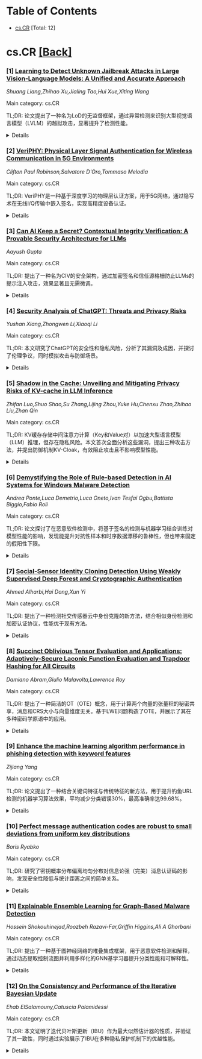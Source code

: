 <div id=toc></div>

# Table of Contents

- [cs.CR](#cs.CR) [Total: 12]


<div id='cs.CR'></div>

# cs.CR [[Back]](#toc)

### [1] [Learning to Detect Unknown Jailbreak Attacks in Large Vision-Language Models: A Unified and Accurate Approach](https://arxiv.org/abs/2508.09201)
*Shuang Liang,Zhihao Xu,Jialing Tao,Hui Xue,Xiting Wang*

Main category: cs.CR

TL;DR: 论文提出了一种名为LoD的无监督框架，通过异常检测来识别大型视觉语言模型（LVLM）的越狱攻击，显著提升了检测性能。


<details>
  <summary>Details</summary>
Motivation: 尽管现有方法尝试利用内部多模态信息检测越狱攻击，但依赖启发式规则导致性能不佳，因此需要一种基于原则性目标的方法。

Method: LoD框架包含两个核心组件：多模态安全概念激活向量（MSCAV）和安全模式自动编码器，通过建模安全输入的分布并检测异常重构误差来识别攻击。

Result: 在三个LVLM和五个基准测试中，LoD的平均AUROC达到0.9951，最小AUROC比最强基线提升38.89%。

Conclusion: LoD是一种高效且无需攻击标签的越狱攻击检测方法，显著优于现有技术。

Abstract: Despite extensive alignment efforts, Large Vision-Language Models (LVLMs)
remain vulnerable to jailbreak attacks, posing serious safety risks. Although
recent detection works have shifted to internal representations due to their
rich cross-modal information, most methods rely on heuristic rules rather than
principled objectives, resulting in suboptimal performance. To address these
limitations, we propose Learning to Detect (LoD), a novel unsupervised
framework that formulates jailbreak detection as anomaly detection. LoD
introduces two key components: Multi-modal Safety Concept Activation Vectors
(MSCAV), which capture layer-wise safety-related representations across
modalities, and the Safety Pattern Auto-Encoder, which models the distribution
of MSCAV derived from safe inputs and detects anomalies via reconstruction
errors. By training the auto-encoder (AE) solely on safe samples without attack
labels, LoD naturally identifies jailbreak inputs as distributional anomalies,
enabling accurate and unified detection of jailbreak attacks. Comprehensive
experiments on three different LVLMs and five benchmarks demonstrate that LoD
achieves state-of-the-art performance, with an average AUROC of 0.9951 and an
improvement of up to 38.89% in the minimum AUROC over the strongest baselines.

</details>


### [2] [VeriPHY: Physical Layer Signal Authentication for Wireless Communication in 5G Environments](https://arxiv.org/abs/2508.09213)
*Clifton Paul Robinson,Salvatore D'Oro,Tommaso Melodia*

Main category: cs.CR

TL;DR: VeriPHY是一种基于深度学习的物理层认证方案，用于5G网络，通过隐写术在无线I/Q传输中嵌入签名，实现高精度设备认证。


<details>
  <summary>Details</summary>
Motivation: 传统加密方法在无线网络中效率较低，物理层认证（PLA）利用通信介质的固有特性提供高效认证。深度学习的发展使PLA更准确可靠。

Method: VeriPHY通过高斯混合模型生成伪随机签名，并将其嵌入5G网络的I/Q传输中，利用深度神经网络进行用户识别和认证。

Result: VeriPHY的认证精度在93%到100%之间，误报率低，推理时间为28毫秒（签名每20毫秒更新）。

Conclusion: VeriPHY在5G网络中实现了高效、隐蔽且高精度的设备认证，同时支持隐蔽模式生成签名。

Abstract: Physical layer authentication (PLA) uses inherent characteristics of the
communication medium to provide secure and efficient authentication in wireless
networks, bypassing the need for traditional cryptographic methods. With
advancements in deep learning, PLA has become a widely adopted technique for
its accuracy and reliability. In this paper, we introduce VeriPHY, a novel deep
learning-based PLA solution for 5G networks, which enables unique device
identification by embedding signatures within wireless I/Q transmissions using
steganography. VeriPHY continuously generates pseudo-random signatures by
sampling from Gaussian Mixture Models whose distribution is carefully varied to
ensure signature uniqueness and stealthiness over time, and then embeds the
newly generated signatures over I/Q samples transmitted by users to the 5G gNB.
Utilizing deep neural networks, VeriPHY identifies and authenticates users
based on these embedded signatures. VeriPHY achieves high precision,
identifying unique signatures between 93% and 100% with low false positive
rates and an inference time of 28 ms when signatures are updated every 20 ms.
Additionally, we also demonstrate a stealth generation mode where signatures
are generated in a way that makes them virtually indistinguishable from
unaltered 5G signals while maintaining over 93% detection accuracy.

</details>


### [3] [Can AI Keep a Secret? Contextual Integrity Verification: A Provable Security Architecture for LLMs](https://arxiv.org/abs/2508.09288)
*Aayush Gupta*

Main category: cs.CR

TL;DR: 提出了一种名为CIV的安全架构，通过加密签名和信任源格栅防止LLMs的提示注入攻击，效果显著且无需微调。


<details>
  <summary>Details</summary>
Motivation: 大型语言模型（LLMs）易受提示注入攻击，现有防护措施常被绕过，需更可靠的解决方案。

Method: 采用上下文完整性验证（CIV），通过加密签名标签和信任源格栅在推理时强制执行安全策略。

Result: 在基准测试中，CIV实现了0%攻击成功率，同时保持93.1%的令牌相似性，且不影响模型性能。

Conclusion: CIV是一种轻量级、无需微调的安全补丁，适用于多种LLMs，支持可复现研究。

Abstract: Large language models (LLMs) remain acutely vulnerable to prompt injection
and related jailbreak attacks; heuristic guardrails (rules, filters, LLM
judges) are routinely bypassed. We present Contextual Integrity Verification
(CIV), an inference-time security architecture that attaches cryptographically
signed provenance labels to every token and enforces a source-trust lattice
inside the transformer via a pre-softmax hard attention mask (with optional
FFN/residual gating). CIV provides deterministic, per-token non-interference
guarantees on frozen models: lower-trust tokens cannot influence higher-trust
representations. On benchmarks derived from recent taxonomies of
prompt-injection vectors (Elite-Attack + SoK-246), CIV attains 0% attack
success rate under the stated threat model while preserving 93.1% token-level
similarity and showing no degradation in model perplexity on benign tasks; we
note a latency overhead attributable to a non-optimized data path. Because CIV
is a lightweight patch -- no fine-tuning required -- we demonstrate drop-in
protection for Llama-3-8B and Mistral-7B. We release a reference
implementation, an automated certification harness, and the Elite-Attack corpus
to support reproducible research.

</details>


### [4] [Security Analysis of ChatGPT: Threats and Privacy Risks](https://arxiv.org/abs/2508.09426)
*Yushan Xiang,Zhongwen Li,Xiaoqi Li*

Main category: cs.CR

TL;DR: 本文研究了ChatGPT的安全性和隐私风险，分析了其漏洞及成因，并探讨了伦理争议，同时模拟攻击与防御场景。


<details>
  <summary>Details</summary>
Motivation: 随着ChatGPT应用扩展，其安全威胁和隐私风险日益突出，需系统研究以应对挑战。

Method: 从安全威胁和隐私风险两方面分析漏洞及成因，模拟攻击与防御测试场景。

Result: 揭示了ChatGPT的潜在漏洞及伦理争议，验证了其在安全检测和工具生成中的可行性。

Conclusion: 需进一步研究以提升ChatGPT的安全性和隐私保护能力。

Abstract: As artificial intelligence technology continues to advance, chatbots are
becoming increasingly powerful. Among them, ChatGPT, launched by OpenAI, has
garnered widespread attention globally due to its powerful natural language
processing capabilities based on the GPT model, which enables it to engage in
natural conversations with users, understand various forms of linguistic
expressions, and generate useful information and suggestions. However, as its
application scope expands, user demand grows, and malicious attacks related to
it become increasingly frequent, the security threats and privacy risks faced
by ChatGPT are gradually coming to the forefront. In this paper, the security
of ChatGPT is mainly studied from two aspects, security threats and privacy
risks. The article systematically analyzes various types of vulnerabilities
involved in the above two types of problems and their causes. Briefly, we
discuss the controversies that ChatGPT may cause at the ethical and moral
levels. In addition, this paper reproduces several network attack and defense
test scenarios by simulating the attacker's perspective and methodology.
Simultaneously, it explores the feasibility of using ChatGPT for security
vulnerability detection and security tool generation from the defender's
perspective.

</details>


### [5] [Shadow in the Cache: Unveiling and Mitigating Privacy Risks of KV-cache in LLM Inference](https://arxiv.org/abs/2508.09442)
*Zhifan Luo,Shuo Shao,Su Zhang,Lijing Zhou,Yuke Hu,Chenxu Zhao,Zhihao Liu,Zhan Qin*

Main category: cs.CR

TL;DR: KV缓存存储中间注意力计算（Key和Value对）以加速大型语言模型（LLM）推理，但存在隐私风险。本文首次全面分析这些漏洞，提出三种攻击方法，并提出防御机制KV-Cloak，有效阻止攻击且不影响模型性能。


<details>
  <summary>Details</summary>
Motivation: KV缓存虽提升LLM推理效率，但未充分研究的隐私风险可能导致敏感用户输入泄露。

Method: 设计三种攻击方法（直接反转攻击、碰撞攻击和语义注入攻击），并提出防御机制KV-Cloak，采用可逆矩阵混淆和算子融合技术。

Result: KV-Cloak成功阻止所有攻击，将重建质量降至随机噪声水平，且几乎不影响模型准确性和性能。

Conclusion: KV-Cloak为LLM部署提供了一种轻量、高效且安全的解决方案，显著降低隐私风险。

Abstract: The Key-Value (KV) cache, which stores intermediate attention computations
(Key and Value pairs) to avoid redundant calculations, is a fundamental
mechanism for accelerating Large Language Model (LLM) inference. However, this
efficiency optimization introduces significant yet underexplored privacy risks.
This paper provides the first comprehensive analysis of these vulnerabilities,
demonstrating that an attacker can reconstruct sensitive user inputs directly
from the KV-cache. We design and implement three distinct attack vectors: a
direct Inversion Attack, a more broadly applicable and potent Collision Attack,
and a semantic-based Injection Attack. These methods demonstrate the
practicality and severity of KV-cache privacy leakage issues. To mitigate this,
we propose KV-Cloak, a novel, lightweight, and efficient defense mechanism.
KV-Cloak uses a reversible matrix-based obfuscation scheme, combined with
operator fusion, to secure the KV-cache. Our extensive experiments show that
KV-Cloak effectively thwarts all proposed attacks, reducing reconstruction
quality to random noise. Crucially, it achieves this robust security with
virtually no degradation in model accuracy and minimal performance overhead,
offering a practical solution for trustworthy LLM deployment.

</details>


### [6] [Demystifying the Role of Rule-based Detection in AI Systems for Windows Malware Detection](https://arxiv.org/abs/2508.09652)
*Andrea Ponte,Luca Demetrio,Luca Oneto,Ivan Tesfai Ogbu,Battista Biggio,Fabio Roli*

Main category: cs.CR

TL;DR: 论文探讨了在恶意软件检测中，将基于签名的检测与机器学习结合训练对模型性能的影响，发现能提升对抗性样本和时序数据漂移的鲁棒性，但也带来固定的假阳性下限。


<details>
  <summary>Details</summary>
Motivation: 现有恶意软件检测系统通常孤立开发签名检测和机器学习组件，未能充分利用数据简化机会和增强对抗性样本防御。

Method: 比较两种训练方式：一种使用完整数据集，另一种仅用未被签名检测标记的样本训练机器学习组件。

Result: 结果显示，后者能提升对抗性样本和时序数据漂移的鲁棒性，但会因规则选择不佳导致固定的假阳性下限。

Conclusion: 未来研究可结合动态分析以进一步提升系统鲁棒性。

Abstract: Malware detection increasingly relies on AI systems that integrate
signature-based detection with machine learning. However, these components are
typically developed and combined in isolation, missing opportunities to reduce
data complexity and strengthen defenses against adversarial EXEmples, carefully
crafted programs designed to evade detection. Hence, in this work we
investigate the influence that signature-based detection exerts on model
training, when they are included inside the training pipeline. Specifically, we
compare models trained on a comprehensive dataset with an AI system whose
machine learning component is trained solely on samples not already flagged by
signatures. Our results demonstrate improved robustness to both adversarial
EXEmples and temporal data drift, although this comes at the cost of a fixed
lower bound on false positives, driven by suboptimal rule selection. We
conclude by discussing these limitations and outlining how future research
could extend AI-based malware detection to include dynamic analysis, thereby
further enhancing system resilience.

</details>


### [7] [Social-Sensor Identity Cloning Detection Using Weakly Supervised Deep Forest and Cryptographic Authentication](https://arxiv.org/abs/2508.09665)
*Ahmed Alharbi,Hai Dong,Xun Yi*

Main category: cs.CR

TL;DR: 提出了一种检测社交传感器云中身份克隆的新方法，结合相似身份检测和加密认证协议，性能优于现有方法。


<details>
  <summary>Details</summary>
Motivation: 现有方法在检测重复账户和大规模真实数据集评估方面表现不佳，亟需改进。

Method: 1) 使用弱监督深度森林模型检测相似身份；2) 设计加密认证协议验证身份来源。

Result: 在大规模真实数据集上验证了方法的可行性和优越性能。

Conclusion: 该方法在身份克隆检测中表现优异，解决了现有方法的不足。

Abstract: Recent years have witnessed a rising trend in social-sensor cloud identity
cloning incidents. However, existing approaches suffer from unsatisfactory
performance, a lack of solutions for detecting duplicated accounts, and a lack
of large-scale evaluations on real-world datasets. We introduce a novel method
for detecting identity cloning in social-sensor cloud service providers. Our
proposed technique consists of two primary components: 1) a similar identity
detection method and 2) a cryptography-based authentication protocol.
Initially, we developed a weakly supervised deep forest model to identify
similar identities using non-privacy-sensitive user profile features provided
by the service. Subsequently, we designed a cryptography-based authentication
protocol to verify whether similar identities were generated by the same
provider. Our extensive experiments on a large real-world dataset demonstrate
the feasibility and superior performance of our technique compared to current
state-of-the-art identity clone detection methods.

</details>


### [8] [Succinct Oblivious Tensor Evaluation and Applications: Adaptively-Secure Laconic Function Evaluation and Trapdoor Hashing for All Circuits](https://arxiv.org/abs/2508.09673)
*Damiano Abram,Giulio Malavolta,Lawrence Roy*

Main category: cs.CR

TL;DR: 提出了一种简洁的OT（OTE）概念，用于计算两个向量的张量积的秘密共享，消息和CRS大小与向量维度无关。基于LWE问题构造了OTE，并展示了其在多种密码学原语中的应用。


<details>
  <summary>Details</summary>
Motivation: 解决现有技术中计算张量积秘密共享时通信和CRS大小依赖向量维度的问题，同时提升安全性。

Method: 基于LWE问题构造OTE，引入自适应格编码技术，支持多种密码学原语。

Result: 实现了自适应安全的简洁函数评估、陷门哈希函数、同态秘密共享等，通信效率最优。

Conclusion: OTE是一种高效且安全的工具，扩展了基于LWE的密码学应用范围。

Abstract: We propose the notion of succinct oblivious tensor evaluation (OTE), where
two parties compute an additive secret sharing of a tensor product of two
vectors $\mathbf{x} \otimes \mathbf{y}$, exchanging two simultaneous messages.
Crucially, the size of both messages and of the CRS is independent of the
dimension of $\mathbf{x}$.
  We present a construction of OTE with optimal complexity from the standard
learning with errors (LWE) problem. Then we show how this new technical tool
enables a host of cryptographic primitives, all with security reducible to LWE,
such as:
  * Adaptively secure laconic function evaluation for depth-$D$ functions
$f:\{0, 1\}^m\rightarrow\{0, 1\}^\ell$ with communication $m+\ell+D\cdot
\mathrm{poly}(\lambda)$.
  * A trapdoor hash function for all functions.
  * An (optimally) succinct homomorphic secret sharing for all functions.
  * A rate-$1/2$ laconic oblivious transfer for batch messages, which is best
possible.
  In particular, we obtain the first laconic function evaluation scheme that is
adaptively secure from the standard LWE assumption, improving upon Quach, Wee,
and Wichs (FOCS 2018).
  As a key technical ingredient, we introduce a new notion of \emph{adaptive
lattice encodings}, which may be of independent interest.

</details>


### [9] [Enhance the machine learning algorithm performance in phishing detection with keyword features](https://arxiv.org/abs/2508.09765)
*Zijiang Yang*

Main category: cs.CR

TL;DR: 论文提出了一种结合关键词特征与传统特征的新方法，用于提升钓鱼URL检测的机器学习算法效果，平均减少分类错误30%，最高准确率达99.68%。


<details>
  <summary>Details</summary>
Motivation: 钓鱼攻击日益增多，导致用户敏感信息泄露和财务损失，早期检测钓鱼URL至关重要。现有机器学习算法需进一步优化。

Method: 提出一种新方法，将关键词特征与传统特征结合，应用于多种传统机器学习算法。

Result: 实验显示该方法有效，平均减少分类错误30%，小数据集效果更显著，最高准确率达99.68%。

Conclusion: 该方法显著提升钓鱼URL检测效果，且不依赖第三方服务，适用于不同规模数据集。

Abstract: Recently, we can observe a significant increase of the phishing attacks in
the Internet. In a typical phishing attack, the attacker sets up a malicious
website that looks similar to the legitimate website in order to obtain the
end-users' information. This may cause the leakage of the sensitive information
and the financial loss for the end-users. To avoid such attacks, the early
detection of these websites' URLs is vital and necessary. Previous researchers
have proposed many machine learning algorithms to distinguish the phishing URLs
from the legitimate ones. In this paper, we would like to enhance these machine
learning algorithms from the perspective of feature selection. We propose a
novel method to incorporate the keyword features with the traditional features.
This method is applied on multiple traditional machine learning algorithms and
the experimental results have shown this method is useful and effective. On
average, this method can reduce the classification error by 30% for the large
dataset. Moreover, its enhancement is more significant for the small dataset.
In addition, this method extracts the information from the URL and does not
rely on the additional information provided by the third-part service. The best
result for the machine learning algorithm using our proposed method has
achieved the accuracy of 99.68%.

</details>


### [10] [Perfect message authentication codes are robust to small deviations from uniform key distributions](https://arxiv.org/abs/2508.09783)
*Boris Ryabko*

Main category: cs.CR

TL;DR: 研究了密钥概率分布偏离均匀分布对信息论强（完美）消息认证码的影响，发现安全性降低与统计距离之间的简单关系。


<details>
  <summary>Details</summary>
Motivation: 探讨密钥分布不均匀对完美消息认证码安全性的影响。

Method: 分析统计距离与安全性降低之间的关系。

Result: 发现完美消息认证码对小偏离均匀分布具有鲁棒性。

Conclusion: 完美消息认证码对密钥分布的小偏离具有鲁棒性。

Abstract: We investigate the impact of (possible) deviations of the probability
distribution of key values from a uniform distribution for the
information-theoretic strong, or perfect, message authentication code. We found
a simple expression for the decrease in security as a function of the
statistical distance between the real key probability distribution and the
uniform one. In a sense, a perfect message authentication code is robust to
small deviations from a uniform key distribution.

</details>


### [11] [Explainable Ensemble Learning for Graph-Based Malware Detection](https://arxiv.org/abs/2508.09801)
*Hossein Shokouhinejad,Roozbeh Razavi-Far,Griffin Higgins,Ali A Ghorbani*

Main category: cs.CR

TL;DR: 提出了一种基于图神经网络的堆叠集成框架，用于恶意软件检测和解释，通过动态提取控制流图并利用多样化的GNN基学习器提升分类性能和可解释性。


<details>
  <summary>Details</summary>
Motivation: 现代计算环境需要准确、可解释且能抵抗规避技术的恶意软件检测模型，而单模型方法在泛化和可解释性上存在不足。

Method: 动态提取PE文件中的控制流图，采用两步嵌入策略编码基本块，使用多样化的GNN基学习器捕获互补特征，并通过注意力机制的多层感知机聚合预测结果。

Result: 实验表明，该框架提高了分类性能，并提供了对恶意软件行为的可解释分析。

Conclusion: 提出的堆叠集成框架在恶意软件检测中表现出色，同时增强了模型的可解释性。

Abstract: Malware detection in modern computing environments demands models that are
not only accurate but also interpretable and robust to evasive techniques.
Graph neural networks (GNNs) have shown promise in this domain by modeling rich
structural dependencies in graph-based program representations such as control
flow graphs (CFGs). However, single-model approaches may suffer from limited
generalization and lack interpretability, especially in high-stakes security
applications. In this paper, we propose a novel stacking ensemble framework for
graph-based malware detection and explanation. Our method dynamically extracts
CFGs from portable executable (PE) files and encodes their basic blocks through
a two-step embedding strategy. A set of diverse GNN base learners, each with a
distinct message-passing mechanism, is used to capture complementary behavioral
features. Their prediction outputs are aggregated by a meta-learner implemented
as an attention-based multilayer perceptron, which both classifies malware
instances and quantifies the contribution of each base model. To enhance
explainability, we introduce an ensemble-aware post-hoc explanation technique
that leverages edge-level importance scores generated by a GNN explainer and
fuses them using the learned attention weights. This produces interpretable,
model-agnostic explanations aligned with the final ensemble decision.
Experimental results demonstrate that our framework improves classification
performance while providing insightful interpretations of malware behavior.

</details>


### [12] [On the Consistency and Performance of the Iterative Bayesian Update](https://arxiv.org/abs/2508.09980)
*Ehab ElSalamouny,Catuscia Palamidessi*

Main category: cs.CR

TL;DR: 本文证明了迭代贝叶斯更新（IBU）作为最大似然估计器的性质，并验证了其一致性，同时通过实验展示了IBU在多种隐私保护机制下的优越性能。


<details>
  <summary>Details</summary>
Motivation: 在保护用户隐私的同时估计敏感属性的分布是重要的社会、科学和商业需求，但现有方法中IBU的一致性未被正确证明。

Method: 利用IBU作为最大似然估计器的性质，证明其一致性，并通过实验比较IBU与其他方法在多种隐私保护机制下的表现。

Result: IBU在几何、拉普拉斯和指数机制下显著优于其他方法，而在k-RR和RAPPOR机制下表现相当。此外，IBU还可扩展到无限字母表的情况。

Conclusion: IBU是一种有效的隐私保护分布估计方法，具有一致性和广泛的适用性。

Abstract: For many social, scientific, and commercial purposes, it is often important
to estimate the distribution of the users' data regarding a sensitive
attribute, e.g., their ages, locations, etc. To allow this estimation while
protecting the users' privacy, every user applies a local privacy protection
mechanism that releases a noisy (sanitized) version of their original datum to
the data collector; then the original distribution is estimated using one of
the known methods, such as the matrix inversion (INV), RAPPOR's estimator, and
the iterative Bayesian update (IBU). Unlike the other estimators, the
consistency of IBU, i.e., the convergence of its estimate to the real
distribution as the amount of noisy data grows, has been either ignored or
incorrectly proved in the literature. In this article, we use the fact that IBU
is a maximum likelihood estimator to prove that IBU is consistent. We also
show, through experiments on real datasets, that IBU significantly outperforms
the other methods when the users' data are sanitized by geometric, Laplace, and
exponential mechanisms, whereas it is comparable to the other methods in the
case of the k-RR and RAPPOR mechanisms. Finally, we consider the case when the
alphabet of the sensitive data is infinite, and we show a technique that allows
IBU to operate in this case too.

</details>
